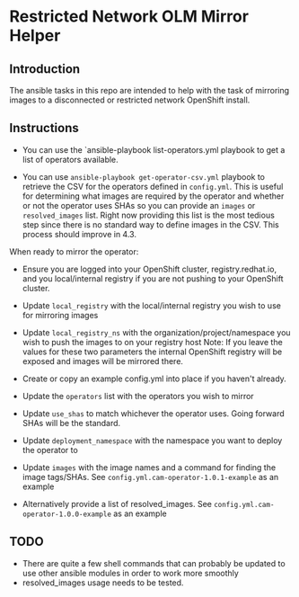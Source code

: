 # Restricted Network OLM Mirror Helper

## Introduction

The ansible tasks in this repo are intended to help with the task of mirroring images to a disconnected or restricted network OpenShift install.

## Instructions
* You can use the `ansible-playbook list-operators.yml playbook to get a list of operators available.

* You can use `ansible-playbook get-operator-csv.yml` playbook to retrieve the CSV for the operators defined in `config.yml`. This is useful for determining what images are required by the operator and whether or not the operator uses SHAs so you can provide an `images` or `resolved_images` list. Right now providing this list is the most tedious step since there is no standard way to define images in the CSV. This process should improve in 4.3.

When ready to mirror the operator:
* Ensure you are logged into your OpenShift cluster, registry.redhat.io, and you local/internal registry if you are not pushing to your OpenShift cluster.

* Update `local_registry` with the local/internal registry you wish to use for mirroring images
* Update `local_registry_ns` with the organization/project/namespace you wish to push the images to on your registry host
Note: If you leave the values for these two parameters the internal OpenShift registry will be exposed and images will be mirrored there.

* Create or copy an example config.yml into place if you haven't already.
* Update the `operators` list with the operators you wish to mirror
* Update `use_shas` to match whichever the operator uses. Going forward SHAs will be the standard.
* Update `deployment_namespace` with the namespace you want to deploy the operator to
* Update `images` with the image names and a command for finding the image tags/SHAs. See `config.yml.cam-operator-1.0.1-example` as an example
* Alternatively provide a list of resolved_images. See `config.yml.cam-operator-1.0.0-example` as an example

## TODO
* There are quite a few shell commands that can probably be updated to use other ansible modules in order to work more smoothly
* resolved_images usage needs to be tested.
